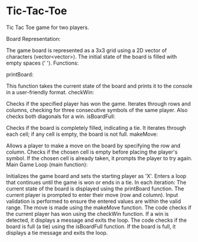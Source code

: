 # Tic-Tac-Toe
Tic Tac Toe game for two players.

Board Representation:

The game board is represented as a 3x3 grid using a 2D vector of characters (vector<vector<char>>).
The initial state of the board is filled with empty spaces (' ').
Functions:

printBoard:

This function takes the current state of the board and prints it to the console in a user-friendly format.
checkWin:

Checks if the specified player has won the game.
Iterates through rows and columns, checking for three consecutive symbols of the same player.
Also checks both diagonals for a win.
isBoardFull:

Checks if the board is completely filled, indicating a tie.
It iterates through each cell; if any cell is empty, the board is not full.
makeMove:

Allows a player to make a move on the board by specifying the row and column.
Checks if the chosen cell is empty before placing the player's symbol.
If the chosen cell is already taken, it prompts the player to try again.
Main Game Loop (main function):

Initializes the game board and sets the starting player as 'X'.
Enters a loop that continues until the game is won or ends in a tie.
In each iteration:
The current state of the board is displayed using the printBoard function.
The current player is prompted to enter their move (row and column).
Input validation is performed to ensure the entered values are within the valid range.
The move is made using the makeMove function.
The code checks if the current player has won using the checkWin function.
If a win is detected, it displays a message and exits the loop.
The code checks if the board is full (a tie) using the isBoardFull function.
If the board is full, it displays a tie message and exits the loop.
